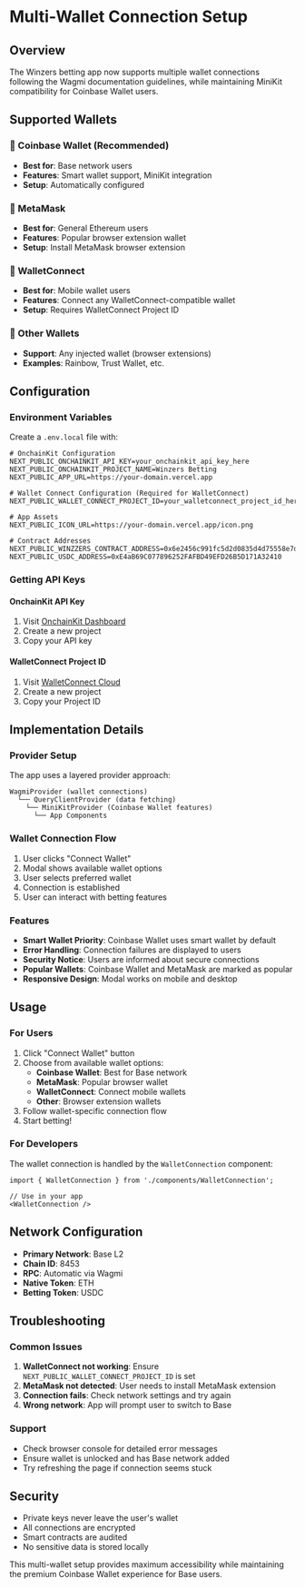 # Multi-Wallet Connection Setup

## Overview
The Winzers betting app now supports multiple wallet connections following the Wagmi documentation guidelines, while maintaining MiniKit compatibility for Coinbase Wallet users.

## Supported Wallets

### 🔵 Coinbase Wallet (Recommended)
- **Best for**: Base network users
- **Features**: Smart wallet support, MiniKit integration
- **Setup**: Automatically configured

### 🦊 MetaMask
- **Best for**: General Ethereum users
- **Features**: Popular browser extension wallet
- **Setup**: Install MetaMask browser extension

### 🔗 WalletConnect
- **Best for**: Mobile wallet users
- **Features**: Connect any WalletConnect-compatible wallet
- **Setup**: Requires WalletConnect Project ID

### 💼 Other Wallets
- **Support**: Any injected wallet (browser extensions)
- **Examples**: Rainbow, Trust Wallet, etc.

## Configuration

### Environment Variables
Create a `.env.local` file with:

```env
# OnchainKit Configuration
NEXT_PUBLIC_ONCHAINKIT_API_KEY=your_onchainkit_api_key_here
NEXT_PUBLIC_ONCHAINKIT_PROJECT_NAME=Winzers Betting
NEXT_PUBLIC_APP_URL=https://your-domain.vercel.app

# Wallet Connect Configuration (Required for WalletConnect)
NEXT_PUBLIC_WALLET_CONNECT_PROJECT_ID=your_walletconnect_project_id_here

# App Assets
NEXT_PUBLIC_ICON_URL=https://your-domain.vercel.app/icon.png

# Contract Addresses
NEXT_PUBLIC_WINZZERS_CONTRACT_ADDRESS=0x6e2456c991fc5d2d0835d4d75558e7ddf28d6956
NEXT_PUBLIC_USDC_ADDRESS=0xE4aB69C077896252FAFBD49EFD26B5D171A32410
```

### Getting API Keys

#### OnchainKit API Key
1. Visit [OnchainKit Dashboard](https://onchainkit.xyz)
2. Create a new project
3. Copy your API key

#### WalletConnect Project ID
1. Visit [WalletConnect Cloud](https://cloud.walletconnect.com)
2. Create a new project
3. Copy your Project ID

## Implementation Details

### Provider Setup
The app uses a layered provider approach:
```
WagmiProvider (wallet connections)
  └── QueryClientProvider (data fetching)
    └── MiniKitProvider (Coinbase Wallet features)
      └── App Components
```

### Wallet Connection Flow
1. User clicks "Connect Wallet"
2. Modal shows available wallet options
3. User selects preferred wallet
4. Connection is established
5. User can interact with betting features

### Features
- **Smart Wallet Priority**: Coinbase Wallet uses smart wallet by default
- **Error Handling**: Connection failures are displayed to users
- **Security Notice**: Users are informed about secure connections
- **Popular Wallets**: Coinbase Wallet and MetaMask are marked as popular
- **Responsive Design**: Modal works on mobile and desktop

## Usage

### For Users
1. Click "Connect Wallet" button
2. Choose from available wallet options:
   - **Coinbase Wallet**: Best for Base network
   - **MetaMask**: Popular browser wallet
   - **WalletConnect**: Connect mobile wallets
   - **Other**: Browser extension wallets
3. Follow wallet-specific connection flow
4. Start betting!

### For Developers
The wallet connection is handled by the `WalletConnection` component:

```tsx
import { WalletConnection } from './components/WalletConnection';

// Use in your app
<WalletConnection />
```

## Network Configuration
- **Primary Network**: Base L2
- **Chain ID**: 8453
- **RPC**: Automatic via Wagmi
- **Native Token**: ETH
- **Betting Token**: USDC

## Troubleshooting

### Common Issues
1. **WalletConnect not working**: Ensure `NEXT_PUBLIC_WALLET_CONNECT_PROJECT_ID` is set
2. **MetaMask not detected**: User needs to install MetaMask extension
3. **Connection fails**: Check network settings and try again
4. **Wrong network**: App will prompt user to switch to Base

### Support
- Check browser console for detailed error messages
- Ensure wallet is unlocked and has Base network added
- Try refreshing the page if connection seems stuck

## Security
- Private keys never leave the user's wallet
- All connections are encrypted
- Smart contracts are audited
- No sensitive data is stored locally

This multi-wallet setup provides maximum accessibility while maintaining the premium Coinbase Wallet experience for Base users.